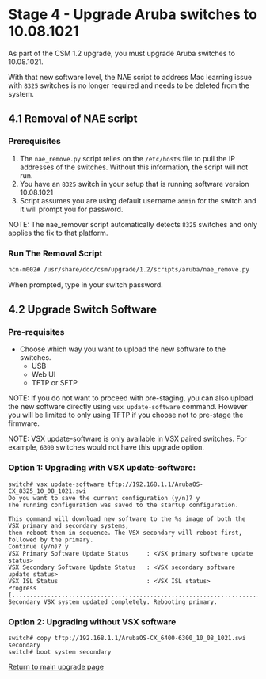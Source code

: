 # Stage 4 - Upgrade Aruba switches to 10.08.1021

As part of the CSM 1.2 upgrade, you must upgrade Aruba switches to 10.08.1021.

With that new software level, the NAE script to address Mac learning issue with `8325` switches is no longer required and needs to be deleted from the system. 

## 4.1 Removal of NAE script

### Prerequisites

1. The `nae_remove.py` script relies on the `/etc/hosts` file to pull the IP addresses of the switches. Without this information, the script will not run.
2. You have an `8325` switch in your setup that is running software version 10.08.1021
3. Script assumes you are using default username `admin` for the switch and it will prompt you for password.

NOTE: 	The nae_remover script automatically detects `8325` switches and only applies the fix to that platform.

### Run The Removal Script

```bash
ncn-m002# /usr/share/doc/csm/upgrade/1.2/scripts/aruba/nae_remove.py
```

When prompted, type in your switch password.

## 4.2 Upgrade Switch Software

### Pre-requisites

* Choose which way you want to upload the new software to the switches.
	* USB
	* Web UI
	* TFTP or SFTP

NOTE: If you do not want to proceed with pre-staging, you can also upload the new software directly using `vsx update-software` command. However you will be limited to only using TFTP if you choose not to pre-stage the firmware.

NOTE: VSX update-software is only available in VSX paired switches. For example, `6300` switches would not have this upgrade option.

### Option 1: Upgrading with VSX update-software: 

```
switch# vsx update-software tftp://192.168.1.1/ArubaOS-CX_8325_10_08_1021.swi 
Do you want to save the current configuration (y/n)? y
The running configuration was saved to the startup configuration.

This command will download new software to the %s image of both the VSX primary and secondary systems,
then reboot them in sequence. The VSX secondary will reboot first, followed by the primary.
Continue (y/n)? y
VSX Primary Software Update Status     : <VSX primary software update status>
VSX Secondary Software Update Status   : <VSX secondary software update status>
VSX ISL Status                         : <VSX ISL status>
Progress [..........................................................................................]
Secondary VSX system updated completely. Rebooting primary.
```

### Option 2: Upgrading without VSX software 

```
switch# copy tftp://192.168.1.1/ArubaOS-CX_6400-6300_10_08_1021.swi secondary
switch# boot system secondary
```

[Return to main upgrade page](README.md)
